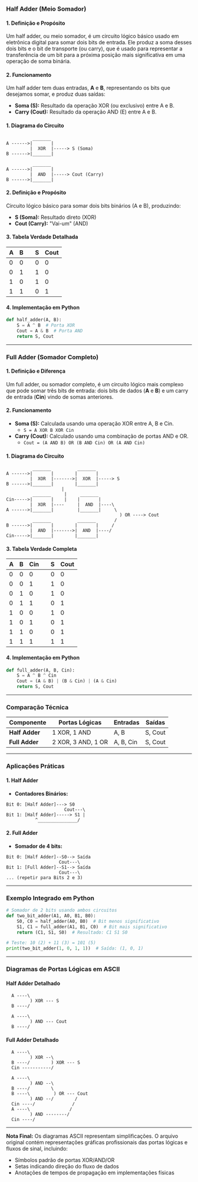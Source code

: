 ### **Half Adder (Meio Somador)**

#### **1. Definição e Propósito**

Um half adder, ou meio somador, é um circuito lógico básico usado em eletrônica digital para somar dois bits de entrada. Ele produz a soma desses dois bits e o bit de transporte (ou carry), que é usado para representar a transferência de um bit para a próxima posição mais significativa em uma operação de soma binária.

#### **2. Funcionamento**

Um half adder tem duas entradas, **A** e **B**, representando os bits que desejamos somar, e produz duas saídas:

- **Soma (S):** Resultado da operação XOR (ou exclusivo) entre A e B.
- **Carry (Cout):** Resultado da operação AND (E) entre A e B.

#### **1. Diagrama do Circuito**

```
          _______
A ------>|       |
         |  XOR  |-----> S (Soma)
B ------>|_______|

          _______
A ------>|       |
         |  AND  |-----> Cout (Carry)
B ------>|_______|
```

#### **2. Definição e Propósito**

Circuito lógico básico para somar dois bits binários (A e B), produzindo:

- **S (Soma):** Resultado direto (XOR)
- **Cout (Carry):** "Vai-um" (AND)

#### **3. Tabela Verdade Detalhada**

| A   | B   |     | S   | Cout |
| --- | --- | --- | --- | ---- |
| 0   | 0   |     | 0   | 0    |
| 0   | 1   |     | 1   | 0    |
| 1   | 0   |     | 1   | 0    |
| 1   | 1   |     | 0   | 1    |

#### **4. Implementação em Python**

```python
def half_adder(A, B):
    S = A ^ B  # Porta XOR
    Cout = A & B  # Porta AND
    return S, Cout
```

---

### **Full Adder (Somador Completo)**

#### **1. Definição e Diferença**

Um full adder, ou somador completo, é um circuito lógico mais complexo que pode somar três bits de entrada: dois bits de dados (**A** e **B**) e um carry de entrada (**Cin**) vindo de somas anteriores.

#### **2. Funcionamento**

- **Soma (S):** Calculada usando uma operação XOR entre A, B e Cin.
  - `S = A XOR B XOR Cin`
- **Carry (Cout):** Calculado usando uma combinação de portas AND e OR.
  - `Cout = (A AND B) OR (B AND Cin) OR (A AND Cin)`

#### **1. Diagrama do Circuito**

```
          _______          _______
A ------>|       |        |       |
         |  XOR  |------->|  XOR  |-----> S
B ------>|_______|        |_______|
                     |
          _______     |     _______
Cin----->|       |    |    |       |
         |  XOR  |----     |  AND  |----\
A ------>|_______|         |_______|     \
                                           ) OR ----> Cout
          _______          _______       /
B ------>|       |        |       |     /
         |  AND  |------->|  AND  |----/
Cin----->|_______|        |_______|
```

#### **3. Tabela Verdade Completa**

| A   | B   | Cin |     | S   | Cout |
| --- | --- | --- | --- | --- | ---- |
| 0   | 0   | 0   |     | 0   | 0    |
| 0   | 0   | 1   |     | 1   | 0    |
| 0   | 1   | 0   |     | 1   | 0    |
| 0   | 1   | 1   |     | 0   | 1    |
| 1   | 0   | 0   |     | 1   | 0    |
| 1   | 0   | 1   |     | 0   | 1    |
| 1   | 1   | 0   |     | 0   | 1    |
| 1   | 1   | 1   |     | 1   | 1    |

#### **4. Implementação em Python**

```python
def full_adder(A, B, Cin):
    S = A ^ B ^ Cin
    Cout = (A & B) | (B & Cin) | (A & Cin)
    return S, Cout
```

---

### **Comparação Técnica**

| **Componente** | **Portas Lógicas** | **Entradas** | **Saídas** |
| -------------- | ------------------ | ------------ | ---------- |
| **Half Adder** | 1 XOR, 1 AND       | A, B         | S, Cout    |
| **Full Adder** | 2 XOR, 3 AND, 1 OR | A, B, Cin    | S, Cout    |

---

### **Aplicações Práticas**

#### **1. Half Adder**

- **Contadores Binários:**

```
Bit 0: [Half Adder]---> S0
                      Cout---\
Bit 1: [Half Adder]-----> S1 |
           ^_______________/
```

#### **2. Full Adder**

- **Somador de 4 bits:**

```
Bit 0: [Half Adder]--S0--> Saída
                    Cout---\
Bit 1: [Full Adder]--S1--> Saída
                    Cout---\
... (repetir para Bits 2 e 3)
```

---

### **Exemplo Integrado em Python**

```python
# Somador de 2 bits usando ambos circuitos
def two_bit_adder(A1, A0, B1, B0):
    S0, C0 = half_adder(A0, B0)  # Bit menos significativo
    S1, C1 = full_adder(A1, B1, C0)  # Bit mais significativo
    return (C1, S1, S0)  # Resultado: C1 S1 S0

# Teste: 10 (2) + 11 (3) = 101 (5)
print(two_bit_adder(1, 0, 1, 1))  # Saída: (1, 0, 1)
```

---

### **Diagramas de Portas Lógicas em ASCII**

#### **Half Adder Detalhado**

```
  A ----\
         ) XOR --- S
  B ----/

  A ----\
         ) AND --- Cout
  B ----/
```

#### **Full Adder Detalhado**

```
  A ----\
         ) XOR --\
  B ----/        ) XOR --- S
  Cin -----------/

  A ----\
         ) AND --\
  B ----/        \
  B ----\         ) OR --- Cout
         ) AND --/        /
  Cin ----/              /
  A ----\               /
         ) AND --------/
  Cin ----/
```

---

**Nota Final:**
Os diagramas ASCII representam simplificações. O arquivo original contém representações gráficas profissionais das portas lógicas e fluxos de sinal, incluindo:

- Símbolos padrão de portas XOR/AND/OR
- Setas indicando direção do fluxo de dados
- Anotações de tempos de propagação em implementações físicas
